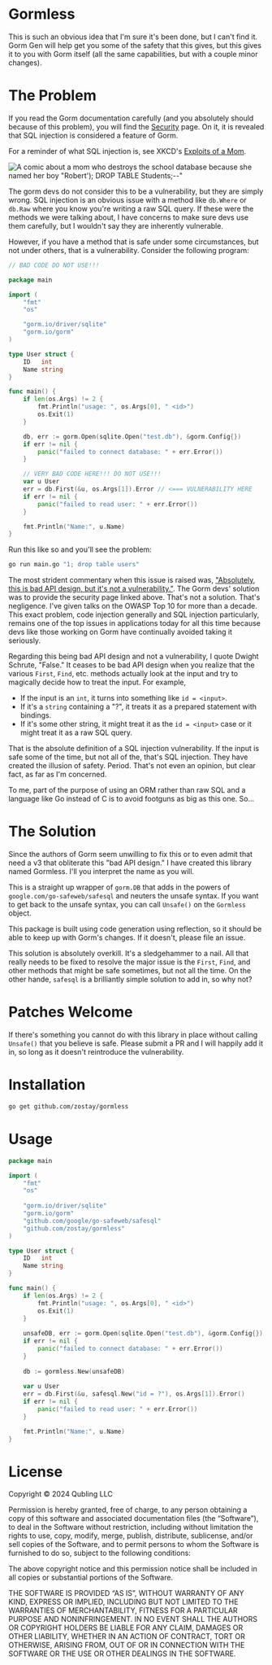 # Gormless

This is such an obvious idea that I'm sure it's been done, but I can't find it.
Gorm Gen will help get you some of the safety that this gives, but this gives it 
to you with Gorm itself (all the same capabilities, but with a couple minor 
changes).

# The Problem

If you read the Gorm documentation carefully (and you absolutely should because
of this problem), you will find the [Security](https://gorm.io/docs/security.html)
page. On it, it is revealed that SQL injection is considered a feature of Gorm.

For a reminder of what SQL injection is, see XKCD's [Exploits of a Mom](https://xkcd.com/327/).

![A comic about a mom who destroys the school database because she named her boy "Robert'); DROP TABLE Students;--"](https://imgs.xkcd.com/comics/exploits_of_a_mom.png)

The gorm devs do not consider this to be a vulnerability, but they are simply 
wrong. SQL injection is an obvious issue with a method like `db.Where` or 
`db.Raw` where you know you're writing a raw SQL query. If these were the
methods we were talking about, I have concerns to make sure devs use them
carefully, but I wouldn't say they are inherently vulnerable.

However, if you have a method that is safe under some circumstances, but not
under others, that is a vulnerability. Consider the following program:

```go
// BAD CODE DO NOT USE!!!

package main

import (
    "fmt"
    "os"

    "gorm.io/driver/sqlite"
    "gorm.io/gorm"
)

type User struct {
    ID   int
    Name string
}

func main() {
    if len(os.Args) != 2 {
        fmt.Println("usage: ", os.Args[0], " <id>")
        os.Exit(1)
    }

    db, err := gorm.Open(sqlite.Open("test.db"), &gorm.Config{})
    if err != nil {
        panic("failed to connect database: " + err.Error())
    }

    // VERY BAD CODE HERE!!! DO NOT USE!!!
    var u User
    err = db.First(&u, os.Args[1]).Error // <=== VULNERABILITY HERE
    if err != nil {
        panic("failed to read user: " + err.Error())
    }

    fmt.Println("Name:", u.Name)
}
```

Run this like so and you'll see the problem:

```sh
go run main.go "1; drop table users"
```

The most strident commentary when this issue is raised
was, ["Absolutely, this is bad API design, but it's not a vulnerability."](https://github.com/go-gorm/gorm/issues/2517#issuecomment-638459166). The Gorm devs' solution
was to provide the security page linked above. That's not a solution. That's
negligence. I've given talks on the OWASP Top 10 for more than a decade. This
exact problem, code injection generally and SQL injection particularly, remains 
one of the top issues in applications today for all this time because devs like
those working on Gorm have continually avoided taking it seriously.

Regarding this being bad API design and not a vulnerability, I quote Dwight 
Schrute, "False." It ceases to be bad API design when you realize 
that the various `First`, `Find`, etc. methods actually look at the input and 
try to magically decide how to treat the input. For example,

 * If the input is an `int`, it turns into something like `id = <input>`. 
 * If it's a `string` containing a "?", it treats it as a prepared statement with bindings. 
 * If it's some other string, it might treat it as the `id = <input>` case or it might
treat it as a raw SQL query. 

That is the absolute definition of a SQL injection vulnerability. If the input 
is safe some of the time, but not all of the, that's SQL injection. They have
created the illusion of safety. Period. That's not even an opinion, but clear 
fact, as far as I'm concerned.

To me, part of the purpose of using an ORM rather than raw SQL and a language 
like Go instead of C is to avoid footguns as big as this one. So...

# The Solution

Since the authors of Gorm seem unwilling to fix this or to even admit that need
a v3 that obliterate this "bad API design." I have created this library named
Gormless. I'll you interpret the name as you will.

This is a straight up wrapper of `gorm.DB` that adds in the powers
of `google.com/go-safeweb/safesql`
and neuters the unsafe syntax. If you want to get back to the unsafe syntax,
you can call `Unsafe()` on the `Gormless` object.

This package is built using code generation using reflection, so it should be
able to keep up with Gorm's changes. If it doesn't, please file an issue.

This solution is absolutely overkill. It's a sledgehammer to a nail. All that
really needs to be fixed to resolve the major issue is the `First`, `Find`, and
other methods that might be safe sometimes, but not all the time. On the other
hande, `safesql` is a brilliantly simple solution to add in, so why not?

# Patches Welcome

If there's something you cannot do with this library in place without
calling `Unsafe()` that you believe is safe. Please submit a PR and I will 
happily add it in, so long as it doesn't reintroduce the vulnerability.

# Installation

```sh
go get github.com/zostay/gormless
```

# Usage

```go
package main

import (
    "fmt"
    "os"
    
    "gorm.io/driver/sqlite"
    "gorm.io/gorm"
    "github.com/google/go-safeweb/safesql"
    "github.com/zostay/gormless"
)

type User struct {
    ID   int
    Name string
}

func main() {
    if len(os.Args) != 2 {
        fmt.Println("usage: ", os.Args[0], " <id>")
        os.Exit(1)
    }
    
    unsafeDB, err := gorm.Open(sqlite.Open("test.db"), &gorm.Config{})
    if err != nil {
        panic("failed to connect database: " + err.Error())
    }
    
    db := gormless.New(unsafeDB)
    
    var u User
    err = db.First(&u, safesql.New("id = ?"), os.Args[1]).Error()
    if err != nil {
        panic("failed to read user: " + err.Error())
    }   

    fmt.Println("Name:", u.Name)
}
```

# License

Copyright © 2024 Qubling LLC

Permission is hereby granted, free of charge, to any person obtaining a copy of
this software and associated documentation files (the “Software”), to deal in
the Software without restriction, including without limitation the rights to
use, copy, modify, merge, publish, distribute, sublicense, and/or sell copies of
the Software, and to permit persons to whom the Software is furnished to do so,
subject to the following conditions:

The above copyright notice and this permission notice shall be included in all
copies or substantial portions of the Software.

THE SOFTWARE IS PROVIDED “AS IS”, WITHOUT WARRANTY OF ANY KIND, EXPRESS OR
IMPLIED, INCLUDING BUT NOT LIMITED TO THE WARRANTIES OF MERCHANTABILITY, FITNESS
FOR A PARTICULAR PURPOSE AND NONINFRINGEMENT. IN NO EVENT SHALL THE AUTHORS OR
COPYRIGHT HOLDERS BE LIABLE FOR ANY CLAIM, DAMAGES OR OTHER LIABILITY, WHETHER
IN AN ACTION OF CONTRACT, TORT OR OTHERWISE, ARISING FROM, OUT OF OR IN
CONNECTION WITH THE SOFTWARE OR THE USE OR OTHER DEALINGS IN THE SOFTWARE.
